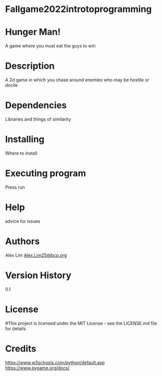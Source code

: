 # Fallgame2022introtoprogramming
# Hunger Man!

A game where you must eat the guys to win

# Description

A 2d game in which you chase around enemies who may be hostile or docile

# Dependencies

Libraries and things of similarity

# Installing

Where to install

# Executing program

Press run

# Help

advice for issues

# Authors

Alex Lim
Alex.Lim25@bcp.org

# Version History

0.1

# License

#This project is licensed under the MIT License - see the LICENSE.md file for details

# Credits

https://www.w3schools.com/python/default.asp
https://www.pygame.org/docs/

